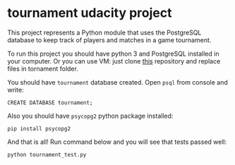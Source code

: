 # tournament udacity project

This project represents a Python module that uses the PostgreSQL database to keep track of players and matches in a game tournament.

To run this project you should have python 3 and PostgreSQL installed in your computer. Or you can use VM: just clone [this](http://github.com/udacity/fullstack-nanodegree-vm) repository and replace files in tornament folder.

You should have `tournament` database created. Open `psql` from console and write:

    CREATE DATABASE tournament;

Also you should have `psycopg2` python package installed:

    pip install psycopg2

And that is all! Run command below and you will see that tests passed well:

    python tournament_test.py
